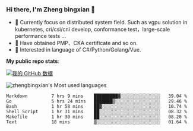 ### Hi there, I'm Zheng bingxian  👋

* 📖  Currently focus on distributed system field. Such as vgpu solution in kubernetes, cri/csi/cni develop, conformance test，large-scale performance tests ...
* 🌱  Have obtained PMP、CKA certificate and so on.
* 👯  Interested in language of C#/Python/Golang/Vue.

**My public repo stats**:

[![我的 GitHub 数据](https://github-readme-stats.vercel.app/api?username=zhengbingxian&theme=merko)]()

![zhengbingxian's Most used languages](https://github-readme-stats.vercel.app/api/top-langs/?username=zhengbingxian&layout=compact&hide_border=true&langs_count=10)

<!--START_SECTION:waka-->

```text
Markdown         7 hrs 9 mins    █████████▓░░░░░░░░░░░░░░░   39.04 %
Go               5 hrs 24 mins   ███████▒░░░░░░░░░░░░░░░░░   29.46 %
Bash             1 hr 58 mins    ██▓░░░░░░░░░░░░░░░░░░░░░░   10.74 %
Shell Script     1 hr 31 mins    ██░░░░░░░░░░░░░░░░░░░░░░░   08.32 %
Makefile         1 hr 30 mins    ██░░░░░░░░░░░░░░░░░░░░░░░   08.20 %
Text             18 mins         ▒░░░░░░░░░░░░░░░░░░░░░░░░   01.64 %
```

<!--END_SECTION:waka-->
